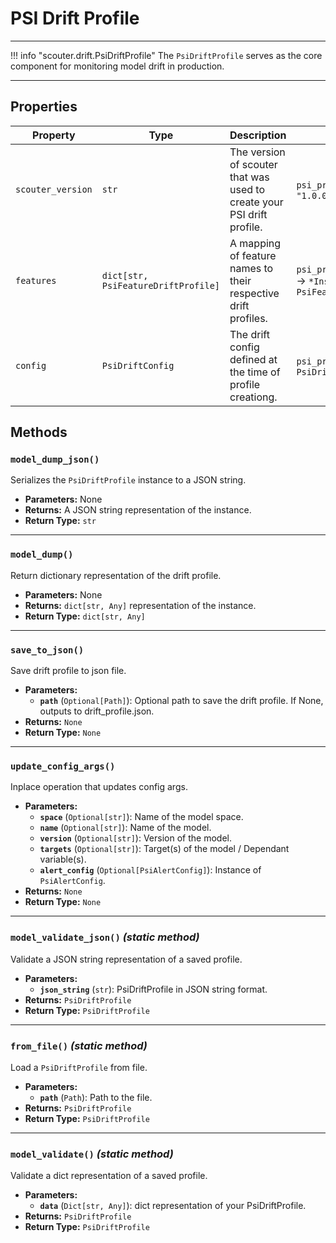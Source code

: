 # PSI Drift Profile

---

!!! info "scouter.drift.PsiDriftProfile"
The `PsiDriftProfile` serves as the core component for monitoring model drift in production.

---


## Properties


| Property       | Type                                | Description                                                            | Example                                                                       |
|----------------|-------------------------------------|------------------------------------------------------------------------|-------------------------------------------------------------------------------|
| `scouter_version`         | `str`                               | The version of scouter that was used to create your PSI drift profile. | `psi_profile.scouter_version` → `"1.0.0"`                                     |
| `features`   | `dict[str, PsiFeatureDriftProfile]` | A mapping of feature names to their respective drift profiles.         | `psi_profile.features['feature_name']` → `*Instance of PsiFeatureDriftProfile*` |
| `config`      | `PsiDriftConfig`                               | The drift config defined at the time of profile creationg.             | `psi_profile.config` → `*Instance of PsiDriftConfig*`                                       |

## Methods

### `model_dump_json()`
Serializes the `PsiDriftProfile` instance to a JSON string.

- **Parameters:** None
- **Returns:** A JSON string representation of the instance.
- **Return Type:** `str`

---

### `model_dump()`
Return dictionary representation of the drift profile.

- **Parameters:** None
- **Returns:** `dict[str, Any]` representation of the instance.
- **Return Type:** `dict[str, Any]`

---

### `save_to_json()`
Save drift profile to json file.

- **Parameters:**
    - **`path`** (`Optional[Path]`): Optional path to save the drift profile. If None, outputs to drift_profile.json.
- **Returns:** `None`
- **Return Type:** `None`

---

### `update_config_args()`
Inplace operation that updates config args.

- **Parameters:**
    - **`space`** (`Optional[str]`): Name of the model space.
    - **`name`** (`Optional[str]`): Name of the model.
    - **`version`** (`Optional[str]`): Version of the model.
    - **`targets`** (`Optional[str]`): Target(s) of the model / Dependant variable(s).
    - **`alert_config`** (`Optional[PsiAlertConfig]`): Instance of `PsiAlertConfig`.
- **Returns:** `None`
- **Return Type:** `None`

---

### `model_validate_json()` _(static method)_
Validate a JSON string representation of a saved profile.

- **Parameters:**
    - **`json_string`** (`str`): PsiDriftProfile in JSON string format.
- **Returns:** `PsiDriftProfile`
- **Return Type:** `PsiDriftProfile`

---

### `from_file()` _(static method)_
Load a `PsiDriftProfile` from file.

- **Parameters:**
    - **`path`** (`Path`): Path to the file.
- **Returns:** `PsiDriftProfile`
- **Return Type:** `PsiDriftProfile`

---

### `model_validate()` _(static method)_
Validate a dict representation of a saved profile.

- **Parameters:**
    - **`data`** (`Dict[str, Any]`): dict representation of your PsiDriftProfile.
- **Returns:** `PsiDriftProfile`
- **Return Type:** `PsiDriftProfile`
